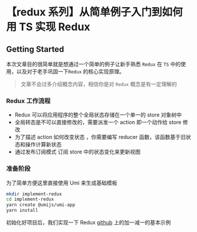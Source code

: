 # 【redux 系列】从简单例子入门到如何用 TS 实现 Redux

## Getting Started

本次文章目的很简单就是想通过一个简单的例子让新手熟悉 `Redux` 在 `TS` 中的使用，以及对于老手巩固一下`Redux` 的核心实现原理。

> 文章不会过多介绍概念内容，相信你是对 `Redux` 概念是有一定理解的

### Redux 工作流程

- Redux 可以将应用程序的整个全局状态存储在一个单一的 store 对象树中
- 全局转态是不可以直接修改的，需要派发一个 action 即一个动作给 store 修改
- 为了描述 action 如何改变状态 ，你需要编写 reducer 函数，该函数基于旧状态和操作计算新状态
- 通过发布订阅模式 订阅 store 中的状态变化来更新视图

### 准备阶段

为了简单方便这里直接使用 Umi 来生成基础模板

```bash
mkdir implement-redux
cd implement-redux
yarn create @umijs/umi-app
yarn install
```

初始化好项目后，我们实现一下 Redux [github](https://github.com/reduxjs/redux/blob/master/README.md) 上的加一减一的基本示例
